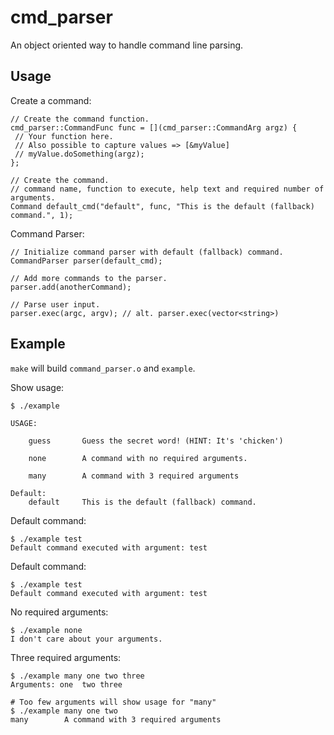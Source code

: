 # cmd_parser

An object oriented way to handle command line parsing.


## Usage
Create a command:

```
// Create the command function.
cmd_parser::CommandFunc func = [](cmd_parser::CommandArg argz) {
 // Your function here. 
 // Also possible to capture values => [&myValue]
 // myValue.doSomething(argz);
};

// Create the command.
// command name, function to execute, help text and required number of arguments.
Command default_cmd("default", func, "This is the default (fallback) command.", 1);
```

Command Parser:

```
// Initialize command parser with default (fallback) command.
CommandParser parser(default_cmd);

// Add more commands to the parser.
parser.add(anotherCommand);

// Parse user input.
parser.exec(argc, argv); // alt. parser.exec(vector<string>)
```



## Example
`make` will build `command_parser.o` and `example`.

Show usage:

```
$ ./example

USAGE:

	guess		Guess the secret word! (HINT: It's 'chicken')

	none		A command with no required arguments.

	many		A command with 3 required arguments

Default: 
	default		This is the default (fallback) command.
```

Default command:	

```
$ ./example test
Default command executed with argument: test
```

Default command:	

```
$ ./example test
Default command executed with argument: test
```

No required arguments:

```
$ ./example none
I don't care about your arguments.
```

Three required arguments:

```
$ ./example many one two three
Arguments: one	two	three

# Too few arguments will show usage for "many"
$ ./example many one two
many		A command with 3 required arguments
```